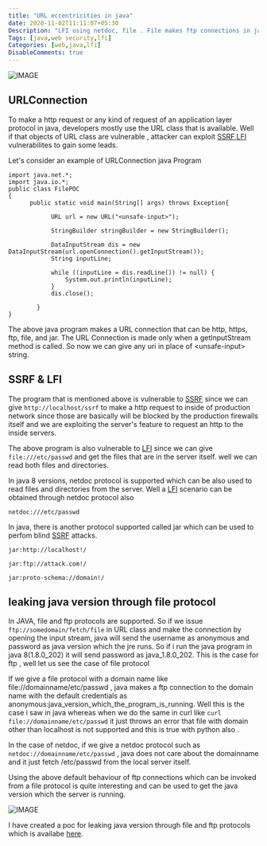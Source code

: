 ```yaml
---
title: "URL eccentricities in java"
date: 2020-11-02T11:11:07+05:30
Description: "LFI using netdoc, file . File makes ftp connections in java which leaks java version to the connecting ftp server"
Tags: [java,web security,lfi]
Categories: [web,java,lfi]
DisableComments: true
---
```



![IMAGE](/img/java-url/javaurl.png)

## URLConnection
To make a http request or any kind of request of an application layer protocol in java, developers mostly use the URL class that is available. Well if that objects of URL class are vulnerable , attacker can exploit [SSRF](https://owasp.org/www-community/attacks/Server_Side_Request_Forgery),[LFI](https://owasp.org/www-project-web-security-testing-guide/latest/4-Web_Application_Security_Testing/07-Input_Validation_Testing/11.1-Testing_for_Local_File_Inclusion) vulnerabilites to gain some leads.

Let's consider an example of URLConnection java Program

```
import java.net.*;
import java.io.*;
public class FilePOC
{
      public static void main(String[] args) throws Exception{

            URL url = new URL("<unsafe-input>");

            StringBuilder stringBuilder = new StringBuilder();

            DataInputStream dis = new DataInputStream(url.openConnection().getInputStream());
            String inputLine;

            while ((inputLine = dis.readLine()) != null) {
                System.out.println(inputLine);
            }
            dis.close();

        }
}
```

The above java program makes a URL connection that can be http, https, ftp, file, and jar. The URL Connection is made only when a getInputStream method is called. So now we can give any uri in place of \<unsafe-input\> string.

## SSRF & LFI

The program that is mentioned above is vulnerable to [SSRF](https://owasp.org/www-community/attacks/Server_Side_Request_Forgery) since we can give ```http://localhost/ssrf``` 
to make a http request to inside of production network since those are basically will be blocked by the production firewalls itself and we are exploiting the server's feature to request an http to the inside servers.

The above program is also vulnerable to [LFI](https://owasp.org/www-project-web-security-testing-guide/latest/4-Web_Application_Security_Testing/07-Input_Validation_Testing/11.1-Testing_for_Local_File_Inclusion) since we can give ```file:///etc/passwd``` 
 and get the files that are in the server itself. well we can read both files and directories.
 
In java 8 versions, netdoc protocol is supported which can be also used to read files and directories from the server. Well a [LFI](https://owasp.org/www-project-web-security-testing-guide/latest/4-Web_Application_Security_Testing/07-Input_Validation_Testing/11.1-Testing_for_Local_File_Inclusion) scenario can be obtained through netdoc protocol also

```netdoc:///etc/passwd```

In java, there is another protocol supported called jar which can be used to perfom blind [SSRF](https://owasp.org/www-community/attacks/Server_Side_Request_Forgery) attacks. 

```jar:http://localhost!/``` 

```jar:ftp://attack.com!/```


```jar:proto-schema://domain!/```

## leaking java version through file protocol 

In JAVA, file and ftp protocols are supported. So if we issue ```ftp://somedomain/fetch/file``` in URL class and make the connection by opening the input stream, java will send the username as anonymous and password as java version which the jre runs. So if i run the java program in java 8(1.8.0_202) it will send password as java_1.8.0_202. This is the case for ftp , well let us see the case of file protocol 

If we give a file protocol with a domain name like file://domainname/etc/passwd , java makes a ftp connection to the domain name with the default credentials as anonymous:java_version_which_the_program_is_running. Well this is the case i saw in java whereas when we do the same in curl like ```curl file://domainname/etc/passwd``` it just throws an error that file with domain other than localhost is not supported and this is true with python also .

In the case of netdoc, if we give a netdoc protocol such as  ```netdoc://domainname/etc/passwd``` , java does not care about the domainname and it just fetch /etc/passwd from the local server itself. 

Using the above default behaviour of ftp connections which can be invoked from a file protocol is quite interesting and can be used to get the java version which the server is running.


![IMAGE](/img/java-url/leakjavaversion.png)

I have created a poc for leaking java version through file and ftp protocols which is availabe [here](https://github.com/samsbp/java-file-ftp).




